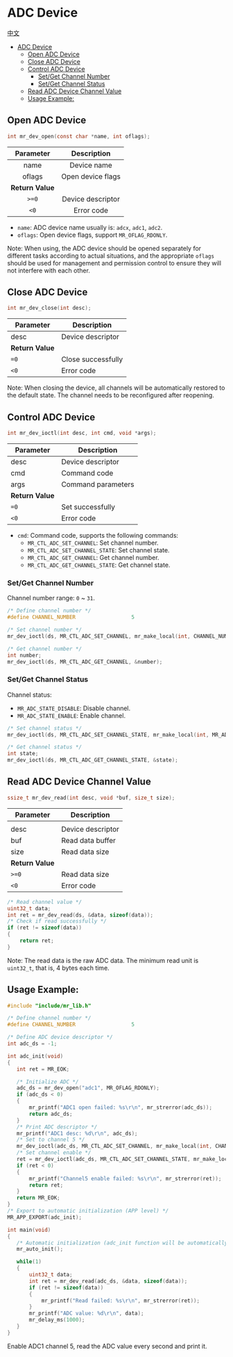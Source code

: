 # ADC Device

[中文](adc.md)

<!-- TOC -->
* [ADC Device](#adc-device)
  * [Open ADC Device](#open-adc-device)
  * [Close ADC Device](#close-adc-device)
  * [Control ADC Device](#control-adc-device)
    * [Set/Get Channel Number](#setget-channel-number)
    * [Set/Get Channel Status](#setget-channel-status)
  * [Read ADC Device Channel Value](#read-adc-device-channel-value)
  * [Usage Example:](#usage-example)
<!-- TOC -->

## Open ADC Device

```c
int mr_dev_open(const char *name, int oflags);
```

|    Parameter     |    Description    |
|:----------------:|:-----------------:|
|       name       |    Device name    |
|      oflags      | Open device flags |
| **Return Value** |                   |
|      `>=0`       | Device descriptor |
|       `<0`       |    Error code     |

- `name`: ADC device name usually is: `adcx`, `adc1`, `adc2`.
- `oflags`: Open device flags, support `MR_OFLAG_RDONLY`.

Note: When using, the ADC device should be opened separately for different tasks according to actual situations, and the appropriate `oflags` should be used for management and permission control to ensure they will not interfere with each other.

## Close ADC Device

```c 
int mr_dev_close(int desc);
```

| Parameter        | Description        |
|------------------|--------------------|
| desc             | Device descriptor  |
| **Return Value** |                    |
| `=0`             | Close successfully |  
| `<0`             | Error code         |

Note: When closing the device, all channels will be automatically restored to the default state. The channel needs to be reconfigured after reopening.

## Control ADC Device

```c
int mr_dev_ioctl(int desc, int cmd, void *args);
```

| Parameter        | Description        |
|------------------|--------------------|
| desc             | Device descriptor  |
| cmd              | Command code       |
| args             | Command parameters |
| **Return Value** |                    |
| `=0`             | Set successfully   |
| `<0`             | Error code         |

- `cmd`: Command code, supports the following commands:
    - `MR_CTL_ADC_SET_CHANNEL`: Set channel number.
    - `MR_CTL_ADC_SET_CHANNEL_STATE`: Set channel state.
    - `MR_CTL_ADC_GET_CHANNEL`: Get channel number.
    - `MR_CTL_ADC_GET_CHANNEL_STATE`: Get channel state.

### Set/Get Channel Number

Channel number range: `0` ~ `31`.

```c
/* Define channel number */
#define CHANNEL_NUMBER                  5

/* Set channel number */  
mr_dev_ioctl(ds, MR_CTL_ADC_SET_CHANNEL, mr_make_local(int, CHANNEL_NUMBER));

/* Get channel number */
int number;
mr_dev_ioctl(ds, MR_CTL_ADC_GET_CHANNEL, &number);
```

### Set/Get Channel Status

Channel status:

- `MR_ADC_STATE_DISABLE`: Disable channel.
- `MR_ADC_STATE_ENABLE`: Enable channel.

```c
/* Set channel status */
mr_dev_ioctl(ds, MR_CTL_ADC_SET_CHANNEL_STATE, mr_make_local(int, MR_ADC_STATE_ENABLE)); 

/* Get channel status */  
int state;
mr_dev_ioctl(ds, MR_CTL_ADC_GET_CHANNEL_STATE, &state);
```

## Read ADC Device Channel Value

```c
ssize_t mr_dev_read(int desc, void *buf, size_t size);
```

| Parameter        | Description       |
|------------------|-------------------|
|                  |                   |
| desc             | Device descriptor |  
| buf              | Read data buffer  |
| size             | Read data size    |
| **Return Value** |                   |
| `>=0`            | Read data size    |
| `<0`             | Error code        |

```c
/* Read channel value */
uint32_t data;
int ret = mr_dev_read(ds, &data, sizeof(data));
/* Check if read successfully */
if (ret != sizeof(data))
{
    return ret;  
}
```

Note: The read data is the raw ADC data. The minimum read unit is `uint32_t`, that is, 4 bytes each time.

## Usage Example:

```c
#include "include/mr_lib.h"

/* Define channel number */
#define CHANNEL_NUMBER                  5

/* Define ADC device descriptor */  
int adc_ds = -1;

int adc_init(void)
{
   int ret = MR_EOK;

   /* Initialize ADC */
   adc_ds = mr_dev_open("adc1", MR_OFLAG_RDONLY);
   if (adc_ds < 0)
   {
       mr_printf("ADC1 open failed: %s\r\n", mr_strerror(adc_ds));
       return adc_ds;
   }
   /* Print ADC descriptor */
   mr_printf("ADC1 desc: %d\r\n", adc_ds);
   /* Set to channel 5 */
   mr_dev_ioctl(adc_ds, MR_CTL_ADC_SET_CHANNEL, mr_make_local(int, CHANNEL_NUMBER));
   /* Set channel enable */
   ret = mr_dev_ioctl(adc_ds, MR_CTL_ADC_SET_CHANNEL_STATE, mr_make_local(int, MR_ADC_STATE_ENABLE));
   if (ret < 0)
   {
       mr_printf("Channel5 enable failed: %s\r\n", mr_strerror(ret));
       return ret;
   }
   return MR_EOK;
}
/* Export to automatic initialization (APP level) */
MR_APP_EXPORT(adc_init); 

int main(void)
{
   /* Automatic initialization (adc_init function will be automatically called here) */
   mr_auto_init();

   while(1)
   {
       uint32_t data;
       int ret = mr_dev_read(adc_ds, &data, sizeof(data));
       if (ret != sizeof(data)) 
       {
           mr_printf("Read failed: %s\r\n", mr_strerror(ret));
       }
       mr_printf("ADC value: %d\r\n", data);
       mr_delay_ms(1000);
   }
}
```

Enable ADC1 channel 5, read the ADC value every second and print it.
